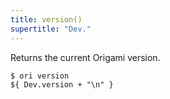```yaml
---
title: version()
supertitle: "Dev."
---
```


Returns the current Origami version.

```console
$ ori version
${ Dev.version + "\n" }
```
